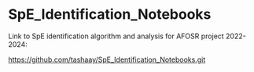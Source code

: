 # SpE_Identification_Notebooks
Link to SpE identification algorithm and analysis for AFOSR project 2022-2024:

https://github.com/tashaay/SpE_Identification_Notebooks.git
